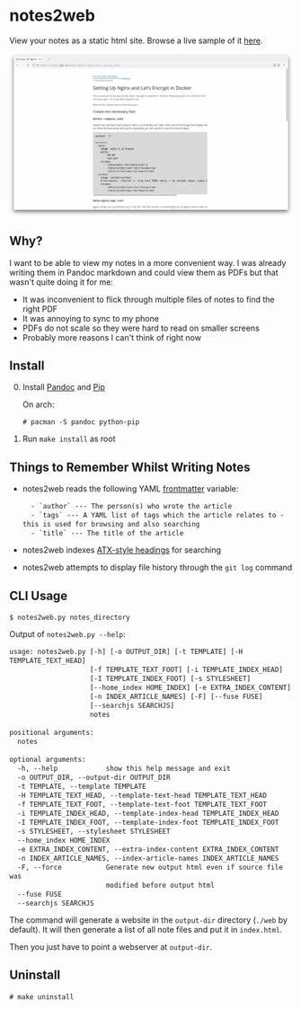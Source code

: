 # notes2web

View your notes as a static html site. Browse a live sample of it [here](https://notes.alv.cx).

![](./screenshot.png)


## Why?

I want to be able to view my notes in a more convenient way.
I was already writing them in Pandoc markdown and could view them as PDFs but that wasn't quite
doing it for me:

- It was inconvenient to flick through multiple files of notes to find the right PDF
- It was annoying to sync to my phone
- PDFs do not scale so they were hard to read on smaller screens
- Probably more reasons I can't think of right now


## Install

0. Install [Pandoc](https://pandoc.org/index.html) and [Pip](https://github.com/pypa/pip)

   On arch:
   ```
   # pacman -S pandoc python-pip
   ```

1. Run `make install` as root

## Things to Remember Whilst Writing Notes

- notes2web reads the following YAML [frontmatter](https://jekyllrb.com/docs/front-matter/) variable:

        - `author` --- The person(s) who wrote the article
        - `tags` --- A YAML list of tags which the article relates to - this is used for browsing and also searching
        - `title` --- The title of the article
        
- notes2web indexes [ATX-style headings](https://pandoc.org/MANUAL.html#atx-style-headings) for searching
- notes2web attempts to display file history through the `git log` command

## CLI Usage

```
$ notes2web.py notes_directory
```

Output of `notes2web.py --help`:

```
usage: notes2web.py [-h] [-o OUTPUT_DIR] [-t TEMPLATE] [-H TEMPLATE_TEXT_HEAD]
                    [-f TEMPLATE_TEXT_FOOT] [-i TEMPLATE_INDEX_HEAD]
                    [-I TEMPLATE_INDEX_FOOT] [-s STYLESHEET]
                    [--home_index HOME_INDEX] [-e EXTRA_INDEX_CONTENT]
                    [-n INDEX_ARTICLE_NAMES] [-F] [--fuse FUSE]
                    [--searchjs SEARCHJS]
                    notes

positional arguments:
  notes

optional arguments:
  -h, --help            show this help message and exit
  -o OUTPUT_DIR, --output-dir OUTPUT_DIR
  -t TEMPLATE, --template TEMPLATE
  -H TEMPLATE_TEXT_HEAD, --template-text-head TEMPLATE_TEXT_HEAD
  -f TEMPLATE_TEXT_FOOT, --template-text-foot TEMPLATE_TEXT_FOOT
  -i TEMPLATE_INDEX_HEAD, --template-index-head TEMPLATE_INDEX_HEAD
  -I TEMPLATE_INDEX_FOOT, --template-index-foot TEMPLATE_INDEX_FOOT
  -s STYLESHEET, --stylesheet STYLESHEET
  --home_index HOME_INDEX
  -e EXTRA_INDEX_CONTENT, --extra-index-content EXTRA_INDEX_CONTENT
  -n INDEX_ARTICLE_NAMES, --index-article-names INDEX_ARTICLE_NAMES
  -F, --force           Generate new output html even if source file was
                        modified before output html
  --fuse FUSE
  --searchjs SEARCHJS
```

The command will generate a website in the `output-dir` directory (`./web` by default).
It will then generate a list of all note files and put it in `index.html`.

Then you just have to point a webserver at `output-dir`.

## Uninstall

```
# make uninstall
```
